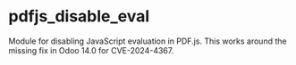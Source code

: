 # pdfjs_disable_eval

Module for disabling JavaScript evaluation in PDF.js. 
This works around the missing fix in Odoo 14.0 for CVE-2024-4367.

